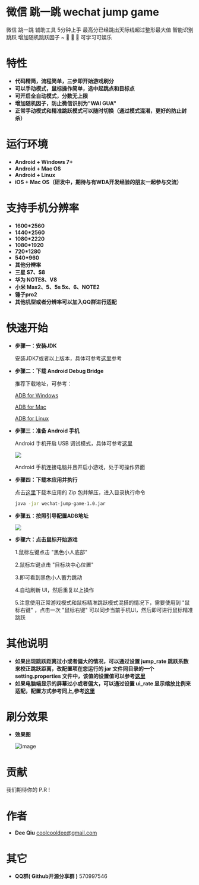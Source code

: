 # 微信 跳一跳 wechat jump game
微信 跳一跳 辅助工具 5分钟上手 最高分已经跳出天际线超过整形最大值 智能识别跳跃 增加随机跳跃因子  ~ 👻 👻 👻  可学习可娱乐

特性
===
- __代码精简，流程简单，三步即开始游戏刷分__　
- __可以手动模式，鼠标操作简单，选中起跳点和目标点__
- __可开启全自动模式，分数无上限__　
- __增加随机因子，防止微信识别为"WAI GUA"__
- __正常手动模式和精准跳跃模式可以随时切换（通过模式混淆，更好的防止封杀）__

运行环境
====
- __Android + Windows 7+__　
- __Android + Mac OS__
- __Android + Linux__
- __iOS + Mac OS（研发中，期待与有WDA开发经验的朋友一起参与交流）__

支持手机分辨率
=======
- __1600*2560__　
- __1440*2560__
- __1080*2220__
- __1080*1920__
- __720*1280__
- __540*960__
- __其他分辨率__
- __三星 S7、S8__
- __华为 NOTE8、V8__
- __小米 Max2、5、5s 5x、6、NOTE2__
- __锤子pro2__
- __其他机型或者分辨率可以加入QQ群进行适配__



快速开始
======
- __步骤一：安装JDK__

    安装JDK7或者以上版本，具体可参考[这里](https://www.cnblogs.com/takeyblogs/p/7457913.html)参考

- __步骤二：下载 Android Debug Bridge__

    推荐下载地址，可参考：

    [ADB for Windows](https://dl.google.com/android/repository/platform-tools-latest-windows.zip)

    [ADB for Mac](https://dl.google.com/android/repository/platform-tools-latest-darwin.zip)

    [ADB for Linux](https://dl.google.com/android/repository/platform-tools-latest-linux.zip)

- __步骤三：准备 Android 手机__

    Android 手机开启 USB 调试模式，具体可参考[这里](https://jingyan.baidu.com/article/0eb457e50b99d003f0a9055f.html)

    ![](https://raw.githubusercontent.com/dee1024/jump-jump-game/master/doc/androiddebug.png)


    Android 手机连接电脑并且开启小游戏，处于可操作界面

- __步骤四：下载本应用并执行__

    点击[这里](https://github.com/dee1024/wechat-jump-game/archive/master.zip)下载本应用的 Zip 包并解压，进入目录执行命令
    ```bash
    java -jar wechat-jump-game-1.0.jar
    ```

- __步骤五：按照引导配置ADB地址__

    ![](https://raw.githubusercontent.com/dee1024/jump-jump-game/master/doc/adb-setting.png)

- __步骤六：点击鼠标开始游戏__

    1.鼠标左键点击 "黑色小人底部"

    2.鼠标左键点击 "目标块中心位置"

    3.即可看到黑色小人蓄力跳动

    4.自动刷新 UI，然后重复以上操作

    5.注意使用正常游戏模式和鼠标精准跳跃模式混搭的情况下，需要使用到 "鼠标右键" ，点击一次 "鼠标右键" 可以同步当前手机UI，然后即可进行鼠标精准跳跃

其他说明
====
- __如果出现跳跃距离过小或者偏大的情况，可以通过设置 jump_rate 跳跃系数来校正跳跃距离，改配置项在您运行的 jar 文件同目录的一个setting.properties 文件中，该值的设置值可以参考[这里](https://github.com/dee1024/wechat-jump-jump-game/blob/master/doc/readme.txt)__
- __如果电脑端显示的屏幕过小或者偏大，可以通过设置 ui_rate 显示缩放比例来适配，配置方式参考同上,参考[这里](https://github.com/dee1024/wechat-jump-jump-game/blob/master/doc/readme.txt)__

刷分效果
====
- __效果图__

    ![image](https://raw.githubusercontent.com/dee1024/jump-jump-game/master/doc/demo.gif)




贡献
===
我们期待你的 P.R !

作者
===
* __Dee Qiu__ <coolcooldee@gmail.com>

其它
===
* __QQ群( Github开源分享群 )__ 570997546





